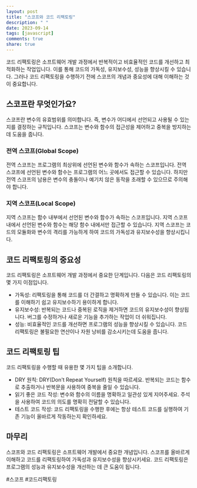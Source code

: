 ```yaml
---
layout: post
title: "스코프와 코드 리팩토링"
description: " "
date: 2023-09-14
tags: [javascript]
comments: true
share: true
---
```


코드 리팩토링은 소프트웨어 개발 과정에서 반복적이고 비효율적인 코드를 개선하고 최적화하는 작업입니다. 이를 통해 코드의 가독성, 유지보수성, 성능을 향상시킬 수 있습니다. 그러나 코드 리팩토링을 수행하기 전에 스코프의 개념과 중요성에 대해 이해하는 것이 중요합니다.

## 스코프란 무엇인가요?

스코프란 변수의 유효범위를 의미합니다. 즉, 변수가 어디에서 선언되고 사용될 수 있는지를 결정하는 규칙입니다. 스코프는 변수와 함수의 접근성을 제어하고 중복을 방지하는 데 도움을 줍니다.

### 전역 스코프(Global Scope)

전역 스코프는 프로그램의 최상위에 선언된 변수와 함수가 속하는 스코프입니다. 전역 스코프에 선언된 변수와 함수는 프로그램의 어느 곳에서도 접근할 수 있습니다. 하지만 전역 스코프의 남용은 변수의 충돌이나 예기치 않은 동작을 초래할 수 있으므로 주의해야 합니다.

### 지역 스코프(Local Scope)

지역 스코프는 함수 내부에서 선언된 변수와 함수가 속하는 스코프입니다. 지역 스코프 내에서 선언된 변수와 함수는 해당 함수 내에서만 접근할 수 있습니다. 지역 스코프는 코드의 모듈화와 변수의 격리를 가능하게 하여 코드의 가독성과 유지보수성을 향상시킵니다.

## 코드 리팩토링의 중요성

코드 리팩토링은 소프트웨어 개발 과정에서 중요한 단계입니다. 다음은 코드 리팩토링의 몇 가지 이점입니다.

- 가독성: 리팩토링을 통해 코드를 더 간결하고 명확하게 만들 수 있습니다. 이는 코드를 이해하기 쉽고 유지보수하기 용이하게 합니다.
- 유지보수성: 반복되는 코드나 중복된 로직을 제거하면 코드의 유지보수성이 향상됩니다. 버그를 수정하거나 새로운 기능을 추가하는 작업이 더 쉬워집니다.
- 성능: 비효율적인 코드를 개선하면 프로그램의 성능을 향상시킬 수 있습니다. 코드 리팩토링은 불필요한 연산이나 자원 낭비를 감소시키는데 도움을 줍니다.

## 코드 리팩토링 팁

코드 리팩토링을 수행할 때 유용한 몇 가지 팁을 소개합니다.

- DRY 원칙: DRY(Don't Repeat Yourself) 원칙을 따르세요. 반복되는 코드는 함수로 추출하거나 반복문을 사용하여 중복을 줄일 수 있습니다.
- 읽기 좋은 코드 작성: 변수와 함수의 이름을 명확하고 일관성 있게 지어주세요. 주석을 사용하여 코드의 의도를 명확히 전달할 수 있습니다.
- 테스트 코드 작성: 코드 리팩토링을 수행한 후에는 항상 테스트 코드를 실행하여 기존 기능이 올바르게 작동하는지 확인하세요.

## 마무리

스코프와 코드 리팩토링은 소프트웨어 개발에서 중요한 개념입니다. 스코프를 올바르게 이해하고 코드를 리팩토링하여 가독성과 유지보수성을 향상시키세요. 코드 리팩토링은 프로그램의 성능과 유지보수성을 개선하는 데 큰 도움이 됩니다.

#스코프 #코드리팩토링